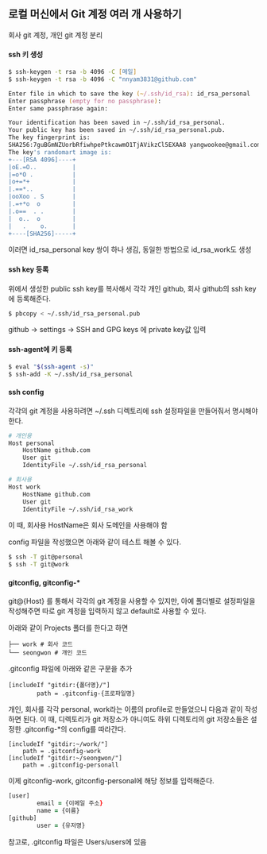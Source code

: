## 로컬 머신에서 Git 계정 여러 개 사용하기

회사 git 계정, 개인 git 계정 분리

#### ssh 키 생성

```zsh
$ ssh-keygen -t rsa -b 4096 -C [메일]
$ ssh-keygen -t rsa -b 4096 -C "nnyam3831@github.com"
```

```zsh
Enter file in which to save the key (~/.ssh/id_rsa): id_rsa_personal
Enter passphrase (empty for no passphrase):
Enter same passphrase again:

Your identification has been saved in ~/.ssh/id_rsa_personal.
Your public key has been saved in ~/.ssh/id_rsa_personal.pub.
The key fingerprint is:
SHA256:7guBGmNZUorbRfiwhpePtkcawmO1TjAVikzCl5EXAA8 yangwookee@gmail.com
The key's randomart image is:
+---[RSA 4096]----+
|oE.=O..          |
|=o*O .           |
|o+=*+            |
|.==*..           |
|ooXoo . S        |
|.=+*o  o         |
|.o==  . .        |
|  o..  o         |
|   .    o.       |
+----[SHA256]-----+
```

이러면 id_rsa_personal key 쌍이 하나 생김, 동일한 방법으로 id_rsa_work도 생성

#### ssh key 등록

위에서 생성한 public ssh key를 복사해서 각각 개인 github, 회사 github의 ssh key에 등록해준다.

```zsh
$ pbcopy < ~/.ssh/id_rsa_personal.pub
```

github -> settings -> SSH and GPG keys 에 private key값 입력

#### ssh-agent에 키 등록

```zsh
$ eval "$(ssh-agent -s)"
$ ssh-add -K ~/.ssh/id_rsa_personal
```

#### ssh config

각각의 git 계정을 사용하려면 ~/.ssh 디렉토리에 ssh 설정파일을 만들어줘서 명시해야 한다.

```sh
# 개인용
Host personal
    HostName github.com
    User git
    IdentityFile ~/.ssh/id_rsa_personal

# 회사용
Host work
    HostName github.com
    User git
    IdentityFile ~/.ssh/id_rsa_work
```

이 때, 회사용 HostName은 회사 도메인을 사용해야 함

config 파일을 작성했으면 아래와 같이 테스트 해볼 수 있다.

```zsh
$ ssh -T git@personal
$ ssh -T git@work
```

#### gitconfig, gitconfig-\*

git@{Host} 를 통해서 각각의 git 계정을 사용할 수 있지만, 아예 폴더별로 설정파일을 작성해주면 따로 git 계정을 입력하지 않고 default로 사용할 수 있다.

아래와 같이 Projects 폴더를 한다고 하면

```
├── work # 회사 코드
└── seongwon # 개인 코드
```

.gitconfig 파일에 아래와 같은 구문을 추가

```
[includeIf "gitdir:{폴더명}/"]
        path = .gitconfig-{프로파일명}

```

개인, 회사를 각각 personal, work라는 이름의 profile로 만들었으니 다음과 같이 작성하면 된다. 이 때, 디렉토리가 git 저장소가 아니여도 하위 디렉토리의 git 저장소들은 설정한 .gitconfig-\*의 config를 따라간다.

```
[includeIf "gitdir:~/work/"]
    path = .gitconfig-work
[includeIf "gitdir:~/seongwon/"]
    path = .gitconfig-personall
```

이제 gitconfig-work, gitconfig-personal에 해당 정보를 입력해준다.

```zsh
[user]
        email = {이메일 주소}
        name = {이름}
[github]
        user = {유저명}
```

참고로, .gitconfig 파일은 Users/users에 있음
